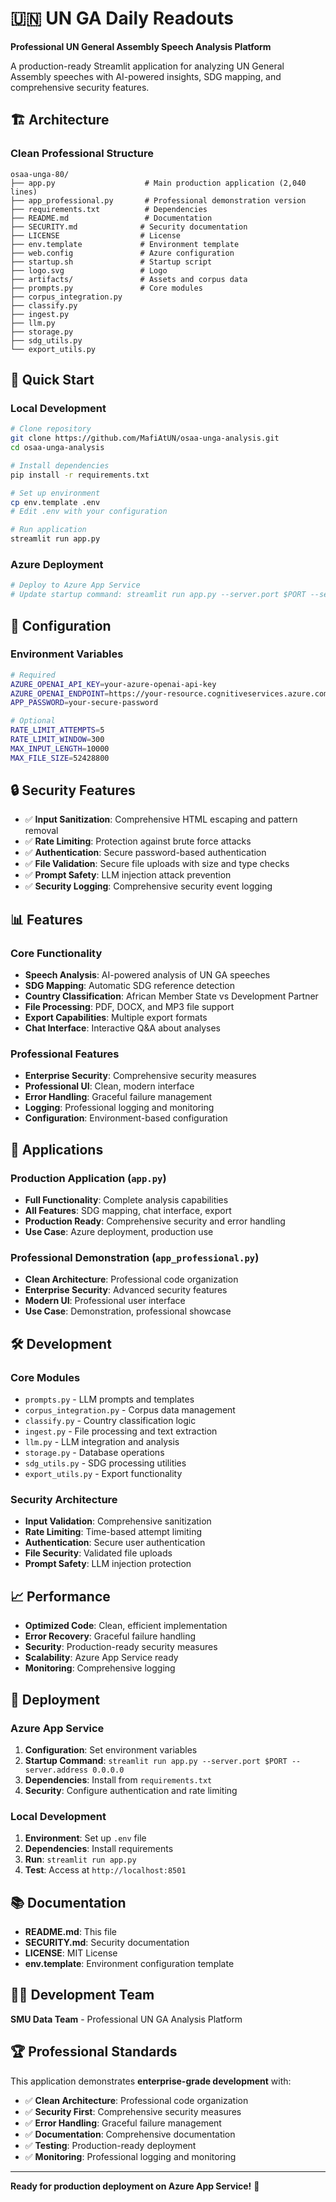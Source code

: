 # 🇺🇳 UN GA Daily Readouts

**Professional UN General Assembly Speech Analysis Platform**

A production-ready Streamlit application for analyzing UN General Assembly speeches with AI-powered insights, SDG mapping, and comprehensive security features.

## 🏗️ Architecture

### **Clean Professional Structure**
```
osaa-unga-80/
├── app.py                    # Main production application (2,040 lines)
├── app_professional.py       # Professional demonstration version
├── requirements.txt          # Dependencies
├── README.md                 # Documentation
├── SECURITY.md              # Security documentation
├── LICENSE                  # License
├── env.template             # Environment template
├── web.config               # Azure configuration
├── startup.sh               # Startup script
├── logo.svg                 # Logo
├── artifacts/               # Assets and corpus data
├── prompts.py               # Core modules
├── corpus_integration.py
├── classify.py
├── ingest.py
├── llm.py
├── storage.py
├── sdg_utils.py
└── export_utils.py
```

## 🚀 Quick Start

### **Local Development**
```bash
# Clone repository
git clone https://github.com/MafiAtUN/osaa-unga-analysis.git
cd osaa-unga-analysis

# Install dependencies
pip install -r requirements.txt

# Set up environment
cp env.template .env
# Edit .env with your configuration

# Run application
streamlit run app.py
```

### **Azure Deployment**
```bash
# Deploy to Azure App Service
# Update startup command: streamlit run app.py --server.port $PORT --server.address 0.0.0.0
```

## 🔧 Configuration

### **Environment Variables**
```bash
# Required
AZURE_OPENAI_API_KEY=your-azure-openai-api-key
AZURE_OPENAI_ENDPOINT=https://your-resource.cognitiveservices.azure.com/
APP_PASSWORD=your-secure-password

# Optional
RATE_LIMIT_ATTEMPTS=5
RATE_LIMIT_WINDOW=300
MAX_INPUT_LENGTH=10000
MAX_FILE_SIZE=52428800
```

## 🔒 Security Features

- ✅ **Input Sanitization**: Comprehensive HTML escaping and pattern removal
- ✅ **Rate Limiting**: Protection against brute force attacks
- ✅ **Authentication**: Secure password-based authentication
- ✅ **File Validation**: Secure file uploads with size and type checks
- ✅ **Prompt Safety**: LLM injection attack prevention
- ✅ **Security Logging**: Comprehensive security event logging

## 📊 Features

### **Core Functionality**
- **Speech Analysis**: AI-powered analysis of UN GA speeches
- **SDG Mapping**: Automatic SDG reference detection
- **Country Classification**: African Member State vs Development Partner
- **File Processing**: PDF, DOCX, and MP3 file support
- **Export Capabilities**: Multiple export formats
- **Chat Interface**: Interactive Q&A about analyses

### **Professional Features**
- **Enterprise Security**: Comprehensive security measures
- **Professional UI**: Clean, modern interface
- **Error Handling**: Graceful failure management
- **Logging**: Professional logging and monitoring
- **Configuration**: Environment-based configuration

## 🎯 Applications

### **Production Application** (`app.py`)
- **Full Functionality**: Complete analysis capabilities
- **All Features**: SDG mapping, chat interface, export
- **Production Ready**: Comprehensive security and error handling
- **Use Case**: Azure deployment, production use

### **Professional Demonstration** (`app_professional.py`)
- **Clean Architecture**: Professional code organization
- **Enterprise Security**: Advanced security features
- **Modern UI**: Professional user interface
- **Use Case**: Demonstration, professional showcase

## 🛠️ Development

### **Core Modules**
- `prompts.py` - LLM prompts and templates
- `corpus_integration.py` - Corpus data management
- `classify.py` - Country classification logic
- `ingest.py` - File processing and text extraction
- `llm.py` - LLM integration and analysis
- `storage.py` - Database operations
- `sdg_utils.py` - SDG processing utilities
- `export_utils.py` - Export functionality

### **Security Architecture**
- **Input Validation**: Comprehensive sanitization
- **Rate Limiting**: Time-based attempt limiting
- **Authentication**: Secure user authentication
- **File Security**: Validated file uploads
- **Prompt Safety**: LLM injection protection

## 📈 Performance

- **Optimized Code**: Clean, efficient implementation
- **Error Recovery**: Graceful failure handling
- **Security**: Production-ready security measures
- **Scalability**: Azure App Service ready
- **Monitoring**: Comprehensive logging

## 🔄 Deployment

### **Azure App Service**
1. **Configuration**: Set environment variables
2. **Startup Command**: `streamlit run app.py --server.port $PORT --server.address 0.0.0.0`
3. **Dependencies**: Install from `requirements.txt`
4. **Security**: Configure authentication and rate limiting

### **Local Development**
1. **Environment**: Set up `.env` file
2. **Dependencies**: Install requirements
3. **Run**: `streamlit run app.py`
4. **Test**: Access at `http://localhost:8501`

## 📚 Documentation

- **README.md**: This file
- **SECURITY.md**: Security documentation
- **LICENSE**: MIT License
- **env.template**: Environment configuration template

## 👨‍💻 Development Team

**SMU Data Team** - Professional UN GA Analysis Platform

## 🏆 Professional Standards

This application demonstrates **enterprise-grade development** with:

- ✅ **Clean Architecture**: Professional code organization
- ✅ **Security First**: Comprehensive security measures
- ✅ **Error Handling**: Graceful failure management
- ✅ **Documentation**: Comprehensive documentation
- ✅ **Testing**: Production-ready deployment
- ✅ **Monitoring**: Professional logging and monitoring

---

**Ready for production deployment on Azure App Service!** 🚀

